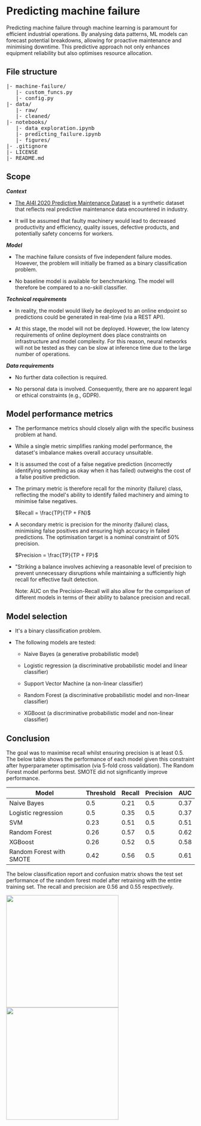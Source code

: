 # Predicting machine failure

Predicting machine failure through machine learning is paramount for efficient industrial operations. By analysing data patterns, ML models can forecast potential breakdowns, allowing for proactive maintenance and minimising downtime. This predictive approach not only enhances equipment reliability but also optimises resource allocation.

## File structure

<pre>
|- machine-failure/
   |- custom_funcs.py
   |- config.py
|- data/
   |- raw/
   |- cleaned/    
|- notebooks/
   |- data_exploration.ipynb
   |- predicting_failure.ipynb
   |- figures/
|- .gitignore
|- LICENSE
|- README.md
</pre>

## Scope

**_Context_**

* [The AI4I 2020 Predictive Maintenance Dataset](https://archive.ics.uci.edu/dataset/601/ai4i+2020+predictive+maintenance+dataset) is a synthetic dataset that reflects real predictive maintenance data encountered in industry.

* It will be assumed that faulty machinery would lead to decreased productivity and efficiency, quality issues, defective products, and potentially safety concerns for workers.

**_Model_**

* The machine failure consists of five independent failure modes. However, the problem will initially be framed as a binary classification problem.

* No baseline model is available for benchmarking. The model will therefore be compared to a no-skill classifier.

**_Technical requirements_**

* In reality, the model would likely be deployed to an online endpoint so predictions could be generated in real-time (via a REST API).

* At this stage, the model will not be deployed. However, the low latency requirements of online deployment does place constraints on infrastructure and model complexity. For this reason, neural networks will not be tested as they can be slow at inference time due to the large number of operations.

**_Data requirements_**

* No further data collection is required.

* No personal data is involved. Consequently, there are no apparent legal or ethical constraints (e.g., GDPR).

## Model performance metrics

* The performance metrics should closely align with the specific business problem at hand.

* While a single metric simplifies ranking model performance, the dataset's imbalance makes overall accuracy unsuitable.

* It is assumed the cost of a false negative prediction (incorrectly identifying something as okay when it has failed) outweighs the cost of a false positive prediction.

* The primary metric is therefore recall for the minority (failure) class, reflecting the model's ability to identify failed machinery and aiming to minimise false negatives.

    $Recall = \frac{TP}{TP + FN}$

* A secondary metric is precision for the minority (failure) class, minimising false positives and ensuring high accuracy in failed predictions. The optimisation target is a nominal constraint of 50% precision.

    $Precision = \frac{TP}{TP + FP}$

* "Striking a balance involves achieving a reasonable level of precision to prevent unnecessary disruptions while maintaining a sufficiently high recall for effective fault detection.

    Note: AUC on the Precision-Recall will also allow for the comparison of different models in terms of their ability to balance precision and recall.

## Model selection

* It's a binary classification problem.

* The following models are tested:

    - Naive Bayes (a generative probabilistic model)
  
    - Logistic regression (a discriminative probabilistic model and linear classifier)

    - Support Vector Machine (a non-linear classifier)

    - Random Forest (a discriminative probabilistic model and non-linear classifier)

    - XGBoost (a discriminative probabilistic model and non-linear classifier)
 
## Conclusion

The goal was to maximise recall whilst ensuring precision is at least $0.5$. The below table shows the performance of each model given this constraint after hyperparameter optimisation (via 5-fold cross validation). The Random Forest model performs best. SMOTE did not significantly improve performance.

| Model | Threshold | Recall | Precision | AUC |
|----------|----------|----------|----------|----------|
| Naive Bayes   | 0.5   |0.21   | 0.5   | 0.37|
| Logistic regression   | 0.5   | 0.35   | 0.5   | 0.37   |
| SVM   | 0.23   | 0.51   | 0.5   | 0.51 |
| Random Forest   | 0.26   | 0.57   | 0.5   | 0.62   |
| XGBoost   | 0.26   | 0.52   | 0.5   | 0.58|
| Random Forest with SMOTE   | 0.42 |0.56  | 0.5   | 0.61    |

The below classification report and confusion matrix shows the test set performance of the random forest model after retraining with the entire training set. The recall and precision are $0.56$ and $0.55$ respectively.

<img src="figures/classification_report.png" align="center" width="300" />

<img src="figures/confusion_matrix.png" align="center" width="300" />